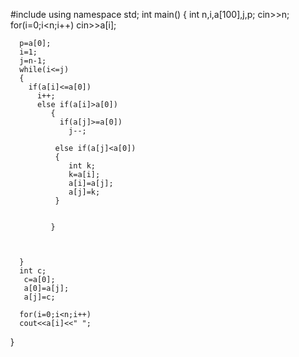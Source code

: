 #include<iostream>
using namespace std;
int main()
{
   int n,i,a[100],j,p;
   cin>>n;
   for(i=0;i<n;i++)
      cin>>a[i];

      p=a[0];
      i=1;
      j=n-1;
      while(i<=j)
      {
        if(a[i]<=a[0])
          i++;
          else if(a[i]>a[0])
             {
               if(a[j]>=a[0])
                 j--;

              else if(a[j]<a[0])
              {
                 int k;
                 k=a[i];
                 a[i]=a[j];
                 a[j]=k;
              }


             }



      }
      int c;
       c=a[0];
       a[0]=a[j];
       a[j]=c;

      for(i=0;i<n;i++)
      cout<<a[i]<<" ";

}
